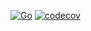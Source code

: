 [![Go](https://github.com/ashtanko/go-algorithms/actions/workflows/go.yml/badge.svg)](https://github.com/ashtanko/go-algorithms/actions/workflows/go.yml)
[![codecov](https://codecov.io/gh/ashtanko/go-algorithms/branch/master/graph/badge.svg?token=X6BLVZKSP5)](https://codecov.io/gh/ashtanko/go-algorithms)
